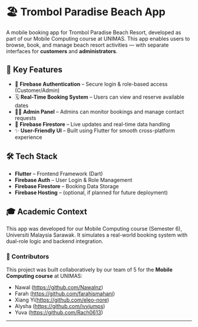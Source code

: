 # 🏖️ Trombol Paradise Beach App

A mobile booking app for Trombol Paradise Beach Resort, developed as part of our Mobile Computing course at UNIMAS. This app enables users to browse, book, and manage beach resort activities — with separate interfaces for **customers** and **administrators**.

## 📱 Key Features

- 🔐 **Firebase Authentication** – Secure login & role-based access (Customer/Admin)
- 🗓️ **Real-Time Booking System** – Users can view and reserve available dates
- 🧑‍💼 **Admin Panel** – Admins can monitor bookings and manage contact requests
- 📄 **Firebase Firestore** – Live updates and real-time data handling
- ✨ **User-Friendly UI** – Built using Flutter for smooth cross-platform experience

## 🛠️ Tech Stack

- **Flutter** – Frontend Framework (Dart)
- **Firebase Auth** – User Login & Role Management
- **Firebase Firestore** – Booking Data Storage
- **Firebase Hosting** – (optional, if planned for future deployment)

## 🎓 Academic Context

This app was developed for our Mobile Computing course (Semester 6), Universiti Malaysia Sarawak. It simulates a real-world booking system with dual-role logic and backend integration.

### 👥 Contributors

This project was built collaboratively by our team of 5 for the **Mobile Computing course** at UNIMAS:

- Nawal (https://github.com/Nawalnz)  
- Farah (https://github.com/farahismahani)  
- Xiang Yi(https://github.com/eleo-nore)  
- Alysha (https://github.com/ivyjumps)  
- Yuva (https://github.com/Rach0613)

---
